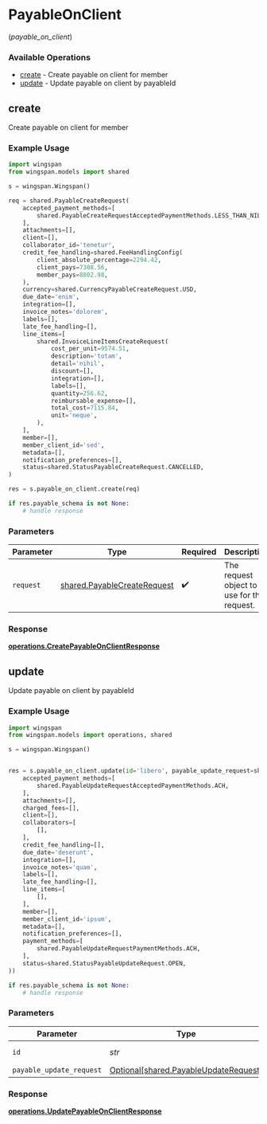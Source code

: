 # PayableOnClient
(*payable_on_client*)

### Available Operations

* [create](#create) - Create payable on client for member
* [update](#update) - Update payable on client by payableId

## create

Create payable on client for member

### Example Usage

```python
import wingspan
from wingspan.models import shared

s = wingspan.Wingspan()

req = shared.PayableCreateRequest(
    accepted_payment_methods=[
        shared.PayableCreateRequestAcceptedPaymentMethods.LESS_THAN_NIL_GREATER_THAN_,
    ],
    attachments=[],
    client=[],
    collaborator_id='tenetur',
    credit_fee_handling=shared.FeeHandlingConfig(
        client_absolute_percentage=2294.42,
        client_pays=7308.56,
        member_pays=8802.98,
    ),
    currency=shared.CurrencyPayableCreateRequest.USD,
    due_date='enim',
    integration=[],
    invoice_notes='dolorem',
    labels=[],
    late_fee_handling=[],
    line_items=[
        shared.InvoiceLineItemsCreateRequest(
            cost_per_unit=9574.51,
            description='totam',
            detail='nihil',
            discount=[],
            integration=[],
            labels=[],
            quantity=256.62,
            reimbursable_expense=[],
            total_cost=7115.84,
            unit='neque',
        ),
    ],
    member=[],
    member_client_id='sed',
    metadata=[],
    notification_preferences=[],
    status=shared.StatusPayableCreateRequest.CANCELLED,
)

res = s.payable_on_client.create(req)

if res.payable_schema is not None:
    # handle response
```

### Parameters

| Parameter                                                                  | Type                                                                       | Required                                                                   | Description                                                                |
| -------------------------------------------------------------------------- | -------------------------------------------------------------------------- | -------------------------------------------------------------------------- | -------------------------------------------------------------------------- |
| `request`                                                                  | [shared.PayableCreateRequest](../../models/shared/payablecreaterequest.md) | :heavy_check_mark:                                                         | The request object to use for the request.                                 |


### Response

**[operations.CreatePayableOnClientResponse](../../models/operations/createpayableonclientresponse.md)**


## update

Update payable on client by payableId

### Example Usage

```python
import wingspan
from wingspan.models import operations, shared

s = wingspan.Wingspan()


res = s.payable_on_client.update(id='libero', payable_update_request=shared.PayableUpdateRequest(
    accepted_payment_methods=[
        shared.PayableUpdateRequestAcceptedPaymentMethods.ACH,
    ],
    attachments=[],
    charged_fees=[],
    client=[],
    collaborators=[
        [],
    ],
    credit_fee_handling=[],
    due_date='deserunt',
    integration=[],
    invoice_notes='quam',
    labels=[],
    late_fee_handling=[],
    line_items=[
        [],
    ],
    member=[],
    member_client_id='ipsum',
    metadata=[],
    notification_preferences=[],
    payment_methods=[
        shared.PayableUpdateRequestPaymentMethods.ACH,
    ],
    status=shared.StatusPayableUpdateRequest.OPEN,
))

if res.payable_schema is not None:
    # handle response
```

### Parameters

| Parameter                                                                            | Type                                                                                 | Required                                                                             | Description                                                                          |
| ------------------------------------------------------------------------------------ | ------------------------------------------------------------------------------------ | ------------------------------------------------------------------------------------ | ------------------------------------------------------------------------------------ |
| `id`                                                                                 | *str*                                                                                | :heavy_check_mark:                                                                   | Unique identifier                                                                    |
| `payable_update_request`                                                             | [Optional[shared.PayableUpdateRequest]](../../models/shared/payableupdaterequest.md) | :heavy_minus_sign:                                                                   | N/A                                                                                  |


### Response

**[operations.UpdatePayableOnClientResponse](../../models/operations/updatepayableonclientresponse.md)**

